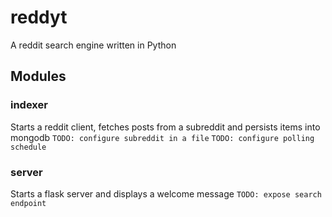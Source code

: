 # reddyt
A reddit search engine written in Python

## Modules
### indexer
Starts a reddit client, fetches posts from a subreddit and persists items into mongodb
`TODO: configure subreddit in a file`
`TODO: configure polling schedule`

### server
Starts a flask server and displays a welcome message
`TODO: expose search endpoint`
